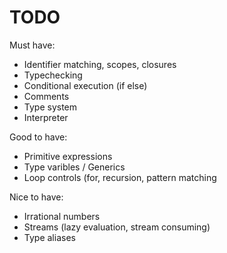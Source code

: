 # TODO

Must have:
- Identifier matching, scopes, closures
- Typechecking
- Conditional execution (if else)
- Comments
- Type system
- Interpreter

Good to have:
- Primitive expressions
- Type varibles / Generics
- Loop controls (for, recursion, pattern matching

Nice to have:
- Irrational numbers
- Streams (lazy evaluation, stream consuming)
- Type aliases